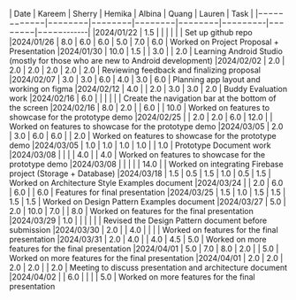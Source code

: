 | Date       | Kareem | Sherry | Hemika | Albina |  Quang  | Lauren |    Task    |
|−−−−−−−−−−−−|−−−−−−−−|−−−−−−−−|−−−−−−−−|−−−−−−−−|−−−−−−−−-|−−−−−−−−|−−−−−-------|
|2024/01/22  | 1.5    |        |        |        |         |        | Set up github repo
|2024/01/26  | 8.0    |  6.0   | 6.0    |  5.0   |  7.0    | 6.0    | Worked on Project Proposal + Presentation
|2024/01/30  | 10.0   |  1.5   |        |  3.0   |         | 2.0    | Learning Android Studio (mostly for those who are new to Android development)
|2024/02/02  |  2.0   |  2.0   | 2.0    |  2.0   |  2.0    | 2.0    | Reviewing feedback and finalizing proposal
|2024/02/07  |  3.0   |  3.0   | 6.0    |  4.0   |  3.0    | 6.0    | Planning app layout and working on figma
|2024/02/12  |  4.0   |        | 2.0    |  3.0   |  3.0    | 2.0    | Buddy Evaluation work
|2024/02/16  |  6.0   |        |        |        |         |        | Create the navigation bar at the bottom of the screen
|2024/02/16  |  8.0   |  2.0   |        |  6.0   |         | 10.0   | Worked on features to showcase for the prototype demo
|2024/02/25  |        |  2.0   | 2.0    |  6.0   |  12.0   |        | Worked on features to showcase for the prototype demo
|2024/03/05  |  2.0   |  3.0   | 6.0    |  6.0   |         |  2.0   | Worked on features to showcase for the prototype demo
|2024/03/05  |  1.0   |  1.0   | 1.0    |  1.0   |         |  1.0   | Prototype Document work
|2024/03/08  |        |        |        |  4.0   |         |  4.0   | Worked on features to showcase for the prototype demo
|2024/03/08  |        |        |        |        |  14.0   |        | Worked on integrating Firebase project (Storage + Database)
|2024/03/18  |   1.5  |  0.5   | 1.5    |  1.0   |  0.5    |  1.5   | Worked on Architecture Style Examples document
|2024/03/24  |        |  2.0   | 6.0    |  6.0   |         |  6.0   | Features for final presentation
|2024/03/25  |   1.5  |  1.0   | 1.5    |  1.5   |  1.5    |  1.5   | Worked on Design Pattern Examples document
|2024/03/27  |   5.0  |  2.0   | 10.0   |  7.0   |         |  8.0   | Worked on features for the final presentation
|2024/03/29  |   1.0  |        |        |        |         |        | Revised the Design Pattern document before submission
|2024/03/30  |   2.0  |        | 4.0    |        |         |        | Worked on features for the final presentation
|2024/03/31  |   2.0  |   4.0  |        |  4.0   |  4.5    |   5.0  | Worked on more features for the final presentation
|2024/04/01  |   5.0  |   7.0  | 8.0    |  2.0   |         |  5.0   | Worked on more features for the final presentation
|2024/04/01  |   2.0  |   2.0  | 2.0    |  2.0   |         |  2.0   | Meeting to discuss presentation and architecture document
|2024/04/02  |        |   6.0  |        |        |         |  5.0   | Worked on more features for the final presentation

